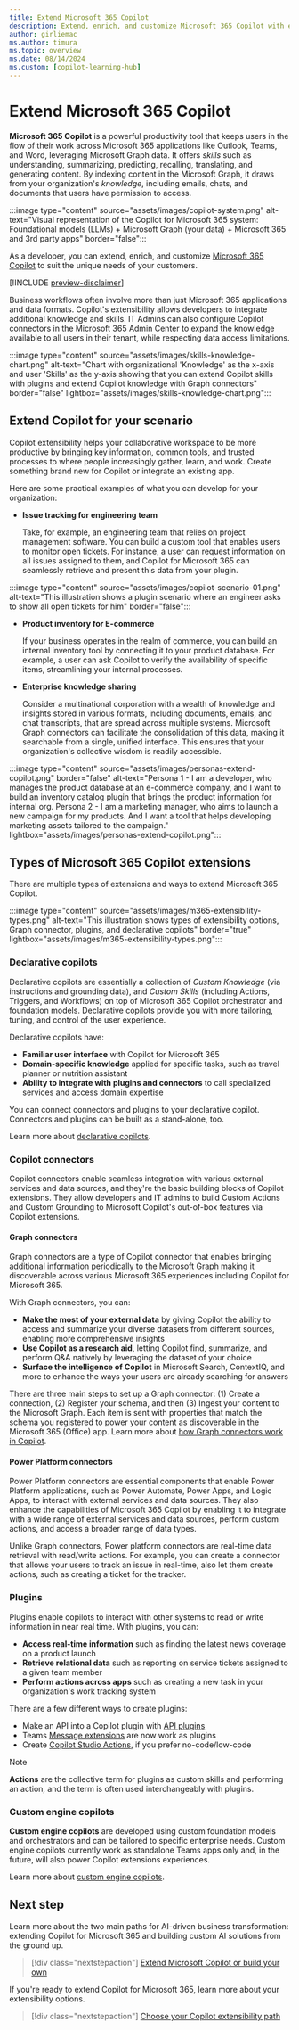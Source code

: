 ```yaml
---
title: Extend Microsoft 365 Copilot 
description: Extend, enrich, and customize Microsoft 365 Copilot with external services, apps, and data
author: girliemac
ms.author: timura
ms.topic: overview
ms.date: 08/14/2024
ms.custom: [copilot-learning-hub]
---
```


# Extend Microsoft 365 Copilot

**Microsoft 365 Copilot** is a powerful productivity tool that keeps users in the flow of their work across Microsoft 365 applications like Outlook, Teams, and Word, leveraging Microsoft Graph data. It offers *skills* such as understanding, summarizing, predicting, recalling, translating, and generating content. By indexing content in the Microsoft Graph, it draws from your organization's *knowledge*, including emails, chats, and documents that users have permission to access.

:::image type="content" source="assets/images/copilot-system.png" alt-text="Visual representation of the Copilot for Microsoft 365 system: Foundational models (LLMs) + Microsoft Graph (your data) + Microsoft 365 and 3rd party apps" border="false":::

As a developer, you can extend, enrich, and customize [Microsoft 365 Copilot](/microsoft-365-copilot/microsoft-365-copilot-overview) to suit the unique needs of your customers.

[!INCLUDE [preview-disclaimer](includes/preview-disclaimer.md)]

Business workflows often involve more than just Microsoft 365 applications and data formats. Copilot's extensibility allows developers to integrate additional knowledge and skills. IT Admins can also configure Copilot connectors in the Microsoft 365 Admin Center to expand the knowledge available to all users in their tenant, while respecting data access limitations.

:::image type="content" source="assets/images/skills-knowledge-chart.png" alt-text="Chart with organizational 'Knowledge' as the x-axis and user 'Skills' as the y-axis showing that you can extend Copilot skills with plugins and extend Copilot knowledge with Graph connectors" border="false" lightbox="assets/images/skills-knowledge-chart.png":::

## Extend Copilot for your scenario

Copilot extensibility helps your collaborative workspace to be more productive by bringing key information, common tools, and trusted processes to where people increasingly gather, learn, and work. Create something brand new for Copilot or integrate an existing app.

Here are some practical examples of what you can develop for your organization:

- **Issue tracking for engineering team**

    Take, for example, an engineering team that relies on project management software. You can build a custom tool that enables users to monitor open tickets. For instance, a user can request information on all issues assigned to them, and Copilot for Microsoft 365 can seamlessly retrieve and present this data from your plugin.

:::image type="content" source="assets/images/copilot-scenario-01.png" alt-text="This illustration shows a plugin scenario where an engineer asks to show all open tickets for him" border="false":::

- **Product inventory for E-commerce**

    If your business operates in the realm of commerce, you can build an internal inventory tool by connecting it to your product database. For example, a user can ask Copilot to verify the availability of specific items, streamlining your internal processes.

- **Enterprise knowledge sharing**

    Consider a multinational corporation with a wealth of knowledge and insights stored in various formats, including documents, emails, and chat transcripts, that are spread across multiple systems. Microsoft Graph connectors can facilitate the consolidation of this data, making it searchable from a single, unified interface. This ensures that your organization's collective wisdom is readily accessible.

:::image type="content" source="assets/images/personas-extend-copilot.png" border="false" alt-text="Persona 1 - I am a developer, who manages the product database at an e-commerce company, and I want to build an inventory catalog plugin that brings the product information for internal org. Persona 2 - I am a marketing manager, who aims to launch a new campaign for my products. And I want a tool that helps developing marketing assets tailored to the campaign." lightbox="assets/images/personas-extend-copilot.png":::


## Types of Microsoft 365 Copilot extensions

There are multiple types of extensions and ways to extend Microsoft 365 Copilot.

:::image type="content" source="assets/images/m365-extensibility-types.png" alt-text="This illustration shows types of extensibility options, Graph connector, plugins, and declarative copilots" border="true" lightbox="assets/images/m365-extensibility-types.png":::

### Declarative copilots 

Declarative copilots are essentially a collection of *Custom Knowledge* (via instructions and grounding data), and *Custom Skills* (including Actions, Triggers, and Workflows) on top of Microsoft 365 Copilot orchestrator and foundation models. Declarative copilots provide you with more tailoring, tuning, and control of the user experience. 

Declarative copilots have:

- **Familiar user interface** with Copilot for Microsoft 365
- **Domain-specific knowledge** applied for specific tasks, such as travel planner or nutrition assistant
- **Ability to integrate with plugins and connectors** to call specialized services and access domain expertise

You can connect connectors and plugins to your declarative copilot. Connectors and plugins can be built as a stand-alone, too.

Learn more about [declarative copilots](overview-declarative-copilot.md).

### Copilot connectors

Copilot connectors enable seamless integration with various external services and data sources, and they're the basic building blocks of Copilot extensions. They allow developers and IT admins to build Custom Actions and Custom Grounding to Microsoft Copilot's out-of-box features via Copilot extensions. 

#### Graph connectors

Graph connectors are a type of Copilot connector that enables bringing additional information periodically to the Microsoft Graph making it discoverable across various Microsoft 365 experiences including Copilot for Microsoft 365.

With Graph connectors, you can:

- **Make the most of your external data** by giving Copilot the ability to access and summarize your diverse datasets from different sources, enabling more comprehensive insights
- **Use Copilot as a research aid**, letting Copilot find, summarize, and perform Q&A natively by leveraging the dataset of your choice
- **Surface the intelligence of Copilot** in Microsoft Search, ContextIQ, and more to enhance the ways your users are already searching for answers

There are three main steps to set up a Graph connector: (1) Create a connection, (2) Register your schema, and then (3) Ingest your content to the Microsoft Graph. Each item is sent with properties that match the schema you registered to power your content as discoverable in the Microsoft 365 (Office) app. Learn more about [how Graph connectors work in Copilot](overview-graph-connector.md).

#### Power Platform connectors

Power Platform connectors are essential components that enable Power Platform applications, such as Power Automate, Power Apps, and Logic Apps, to interact with external services and data sources. They also enhance the capabilities of Microsoft 365 Copilot by enabling it to integrate with a wide range of external services and data sources, perform custom actions, and access a broader range of data types.

Unlike Graph connectors, Power platform connectors are real-time data retrieval with read/write actions. For example, you can create a connector that allows your users to track an issue in real-time, also let them create actions, such as creating a ticket for the tracker.


### Plugins

Plugins enable copilots to interact with other systems to read or write information in near real time. With plugins, you can:

- **Access real-time information** such as finding the latest news coverage on a product launch
- **Retrieve relational data** such as reporting on service tickets assigned to a given team member
- **Perform actions across apps** such as creating a new task in your organization's work tracking system

There are a few different ways to create plugins:
 
- Make an API into a Copilot plugin with [API plugins](overview-api-plugins.md)
- Teams [Message extensions](overview-message-extension-bot.md) are now work as plugins
- Create [Copilot Studio Actions](/microsoft-copilot-studio/copilot-plugins-overview?context=/microsoft-365-copilot/extensibility/context), if you prefer no-code/low-code

> [!NOTE]
> **Actions** are the collective term for plugins as custom skills and performing an action, and the term is often used interchangeably with plugins.

### Custom engine copilots

**Custom engine copilots** are developed using custom foundation models and orchestrators and can be tailored to specific enterprise needs. Custom engine copilots currently work as standalone Teams apps only and, in the future, will also power Copilot extensions experiences.

Learn more about [custom engine copilots](overview-custom-engine-copilot.md).

## Next step

Learn more about the two main paths for AI-driven business transformation: extending Copilot for Microsoft 365 and building custom AI solutions from the ground up.

> [!div class="nextstepaction"]
> [Extend Microsoft Copilot or build your own](build-or-extend.md)

If you're ready to extend Copilot for Microsoft 365, learn more about your extensibility options.

> [!div class="nextstepaction"]
> [Choose your Copilot extensibility path](decision-guide.md)